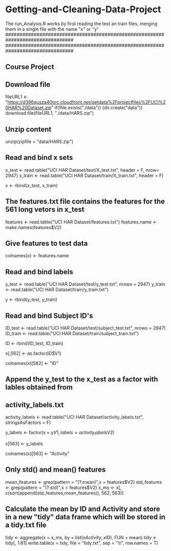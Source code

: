 Getting-and-Cleaning-Data-Project
=================================
The run_Analysis.R works by first reading the test an train files, merging them in a single file with the name "x" or "y" ################################################################################
################################################################################
## Course Project
## Download file

fileURL1 <- "https://d396qusza40orc.cloudfront.net/getdata%2Fprojectfiles%2FUCI%20HAR%20Dataset.zip" 
if(!file.exists("./data")) {dir.create("data")}
download.file(fileURL1, "./data/HARS.zip")

## Unzip content
unzip(zipfile = "data/HARS.zip")

## Read and bind x sets
x_test <- read.table("UCI HAR Dataset/test/X_test.txt", header = F, nrow= 2947)
x_train <- read.table("UCI HAR Dataset/train/X_train.txt", header = F)

x <- rbind(x_test, x_train)

## The features.txt file contains the features for the 561 long vetors in x_test

features <- read.table("UCI HAR Dataset/features.txt")
features.name <- make.names(features$V2)


## Give features to test data

colnames(x) <- features.name

## Read and bind labels
y_test <- read.table("UCI HAR Dataset/test/y_test.txt", nrows = 2947)
y_train <- read.table("UCI HAR Dataset/train/y_train.txt")

y <- rbind(y_test, y_train)

## Read and bind Subject ID's

ID_test <- read.table("UCI HAR Dataset/test/subject_test.txt", nrows = 2947)
ID_train <- read.table("UCI HAR Dataset/train/subject_train.txt")

ID <- rbind(ID_test, ID_train)

x[,562] <- as.factor(ID$V1)

colnames(x)[562] <- "ID"


## Append the y_test to the x_test as a factor with lables obtained from 
## activity_labels.txt

activity_labels <- read.table("UCI HAR Dataset/activity_labels.txt",
                              stringsAsFactors = F)

y_labels <- factor(x = y$V1, labels = activity_labels$V2)

x[563] <- y_labels

colnames(x)[563] <- "Activity"

## Only std() and mean() features

mean_features <- grep(pattern = "(?:mean)",x = features$V2)
std_features <- grep(pattern = "(?:std)",x = features$V2)
x_ms <- x[, c(sort(append(std_features,mean_features)), 562, 563)]

## Calculate the mean by ID and Activity and store in a new "tidy" data frame which will be stored in a tidy.txt file 

tidy <- aggregate(x = x_ms, by = list(x$Activity, x$ID), FUN = mean)
tidy <- tidy[, 1:81]
write.table(x = tidy, file = "tidy.txt", sep = "\t", row.names = T)


